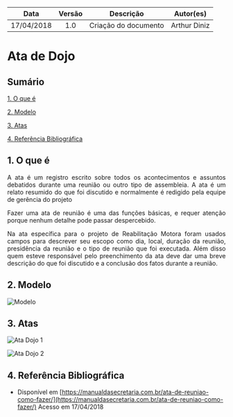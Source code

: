 | Data | Versão | Descrição | Autor(es) |
| :---: | :---: | --- | :---: |
| 17/04/2018 | 1.0 | Criação do documento| Arthur Diniz |

# Ata de Dojo


## Sumário

[1. O que é](#1-o-que-é)

[2. Modelo](#2-modelo)

[3. Atas](#3-atas)

[4. Referência Bibliográfica](#4-referência-bibliográfica)


## 1. O que é

<p align="justify"> A ata é um registro escrito sobre todos os acontecimentos e assuntos debatidos durante uma reunião ou outro tipo de assembleia. A ata é um relato resumido do que foi discutido e normalmente é redigido pela equipe de gerência do projeto</p>

<p align="justify">Fazer uma ata de reunião é uma das funções básicas, e requer atenção porque nenhum detalhe pode passar despercebido.</p>

<p align="justify">Na ata específica para o projeto de Reabilitação Motora foram usados campos para descrever seu escopo como dia, local, duração da reunião, presidência da reunião e o tipo de reunião que foi executada. Além disso quem esteve responsável pelo preenchimento da ata deve dar uma breve descrição do que foi discutido e a conclusão dos fatos durante a reunião.</p>

## 2. Modelo

![Modelo](https://user-images.githubusercontent.com/18387694/38892468-a8c97188-425d-11e8-88ca-009a9d3bda32.png)

## 3. Atas


![Ata Dojo 1](https://user-images.githubusercontent.com/18387694/38892419-8b301a8c-425d-11e8-86ba-8ae4b188d6a8.png)

![Ata Dojo 2](https://user-images.githubusercontent.com/18387694/38892420-8b54f7a8-425d-11e8-8abb-a0110c16e8e3.png)


## 4. Referência Bibliográfica

* Disponível em [https://manualdasecretaria.com.br/ata-de-reuniao-como-fazer/](https://manualdasecretaria.com.br/ata-de-reuniao-como-fazer/) Acesso em 17/04/2018
